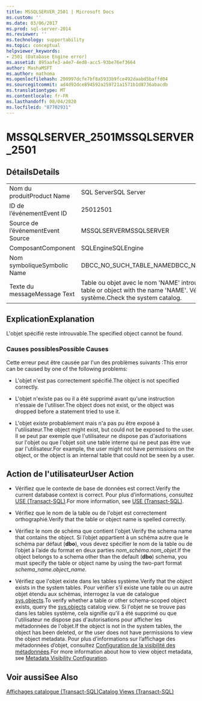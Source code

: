 ```yaml
---
title: MSSQLSERVER_2501 | Microsoft Docs
ms.custom: ''
ms.date: 03/06/2017
ms.prod: sql-server-2014
ms.reviewer: ''
ms.technology: supportability
ms.topic: conceptual
helpviewer_keywords:
- 2501 (Database Engine error)
ms.assetid: 895aafe3-a4e7-4ed8-acc5-93be76ef3664
author: MashaMSFT
ms.author: mathoma
ms.openlocfilehash: 200997dcfe7bf8a5933b9fce492daabd5baffd04
ms.sourcegitcommit: ad4d92dce894592a259721a1571b1d8736abacdb
ms.translationtype: MT
ms.contentlocale: fr-FR
ms.lasthandoff: 08/04/2020
ms.locfileid: "87702931"
---
```

# <a name="mssqlserver_2501"></a><span data-ttu-id="99dd7-102">MSSQLSERVER_2501</span><span class="sxs-lookup"><span data-stu-id="99dd7-102">MSSQLSERVER_2501</span></span>
    
## <a name="details"></a><span data-ttu-id="99dd7-103">Détails</span><span class="sxs-lookup"><span data-stu-id="99dd7-103">Details</span></span>  
  
|||  
|-|-|  
|<span data-ttu-id="99dd7-104">Nom du produit</span><span class="sxs-lookup"><span data-stu-id="99dd7-104">Product Name</span></span>|<span data-ttu-id="99dd7-105">SQL Server</span><span class="sxs-lookup"><span data-stu-id="99dd7-105">SQL Server</span></span>|  
|<span data-ttu-id="99dd7-106">ID de l’événement</span><span class="sxs-lookup"><span data-stu-id="99dd7-106">Event ID</span></span>|<span data-ttu-id="99dd7-107">2501</span><span class="sxs-lookup"><span data-stu-id="99dd7-107">2501</span></span>|  
|<span data-ttu-id="99dd7-108">Source de l’événement</span><span class="sxs-lookup"><span data-stu-id="99dd7-108">Event Source</span></span>|<span data-ttu-id="99dd7-109">MSSQLSERVER</span><span class="sxs-lookup"><span data-stu-id="99dd7-109">MSSQLSERVER</span></span>|  
|<span data-ttu-id="99dd7-110">Composant</span><span class="sxs-lookup"><span data-stu-id="99dd7-110">Component</span></span>|<span data-ttu-id="99dd7-111">SQLEngine</span><span class="sxs-lookup"><span data-stu-id="99dd7-111">SQLEngine</span></span>|  
|<span data-ttu-id="99dd7-112">Nom symbolique</span><span class="sxs-lookup"><span data-stu-id="99dd7-112">Symbolic Name</span></span>|<span data-ttu-id="99dd7-113">DBCC_NO_SUCH_TABLE_NAME</span><span class="sxs-lookup"><span data-stu-id="99dd7-113">DBCC_NO_SUCH_TABLE_NAME</span></span>|  
|<span data-ttu-id="99dd7-114">Texte du message</span><span class="sxs-lookup"><span data-stu-id="99dd7-114">Message Text</span></span>|<span data-ttu-id="99dd7-115">Table ou objet avec le nom 'NAME' introuvable.</span><span class="sxs-lookup"><span data-stu-id="99dd7-115">Cannot find a table or object with the name 'NAME'.</span></span> <span data-ttu-id="99dd7-116">Vérifiez le catalogue système.</span><span class="sxs-lookup"><span data-stu-id="99dd7-116">Check the system catalog.</span></span>|  
  
## <a name="explanation"></a><span data-ttu-id="99dd7-117">Explication</span><span class="sxs-lookup"><span data-stu-id="99dd7-117">Explanation</span></span>  
 <span data-ttu-id="99dd7-118">L'objet spécifié reste introuvable.</span><span class="sxs-lookup"><span data-stu-id="99dd7-118">The specified object cannot be found.</span></span>  
  
### <a name="possible-causes"></a><span data-ttu-id="99dd7-119">Causes possibles</span><span class="sxs-lookup"><span data-stu-id="99dd7-119">Possible Causes</span></span>  
 <span data-ttu-id="99dd7-120">Cette erreur peut être causée par l'un des problèmes suivants :</span><span class="sxs-lookup"><span data-stu-id="99dd7-120">This error can be caused by one of the following problems:</span></span>  
  
-   <span data-ttu-id="99dd7-121">L'objet n'est pas correctement spécifié.</span><span class="sxs-lookup"><span data-stu-id="99dd7-121">The object is not specified correctly.</span></span>  
  
-   <span data-ttu-id="99dd7-122">L'objet n'existe pas ou il a été supprimé avant qu'une instruction n'essaie de l'utiliser.</span><span class="sxs-lookup"><span data-stu-id="99dd7-122">The object does not exist, or the object was dropped before a statement tried to use it.</span></span>  
  
-   <span data-ttu-id="99dd7-123">L'objet existe probablement mais n'a pas pu être exposé à l'utilisateur.</span><span class="sxs-lookup"><span data-stu-id="99dd7-123">The object might exist, but could not be exposed to the user.</span></span> <span data-ttu-id="99dd7-124">Il se peut par exemple que l'utilisateur ne dispose pas d'autorisations sur l'objet ou que l'objet soit une table interne qui ne peut pas être vue par l'utilisateur.</span><span class="sxs-lookup"><span data-stu-id="99dd7-124">For example, the user might not have permissions on the object, or the object is an internal table that could not be seen by a user.</span></span>  
  
## <a name="user-action"></a><span data-ttu-id="99dd7-125">Action de l'utilisateur</span><span class="sxs-lookup"><span data-stu-id="99dd7-125">User Action</span></span>  
  
-   <span data-ttu-id="99dd7-126">Vérifiez que le contexte de base de données est correct.</span><span class="sxs-lookup"><span data-stu-id="99dd7-126">Verify the current database context is correct.</span></span> <span data-ttu-id="99dd7-127">Pour plus d’informations, consultez [USE &#40;Transact-SQL&#41;](/sql/t-sql/language-elements/use-transact-sql).</span><span class="sxs-lookup"><span data-stu-id="99dd7-127">For more information, see [USE &#40;Transact-SQL&#41;](/sql/t-sql/language-elements/use-transact-sql).</span></span>  
  
-   <span data-ttu-id="99dd7-128">Vérifiez que le nom de la table ou de l'objet est correctement orthographié.</span><span class="sxs-lookup"><span data-stu-id="99dd7-128">Verify that the table or object name is spelled correctly.</span></span>  
  
-   <span data-ttu-id="99dd7-129">Vérifiez le nom de schéma que contient l'objet.</span><span class="sxs-lookup"><span data-stu-id="99dd7-129">Verify the schema name that contains the object.</span></span> <span data-ttu-id="99dd7-130">Si l’objet appartient à un schéma autre que le schéma par défaut (**dbo**), vous devez spécifier le nom de la table ou de l’objet à l’aide du format en deux parties *nom_schéma.nom_objet*.</span><span class="sxs-lookup"><span data-stu-id="99dd7-130">If the object belongs to a schema other than the default (**dbo**) schema, you must specify the table or object name by using the two-part format *schema_name.object_name*.</span></span>  
  
-   <span data-ttu-id="99dd7-131">Vérifiez que l'objet existe dans les tables système.</span><span class="sxs-lookup"><span data-stu-id="99dd7-131">Verify that the object exists in the system tables.</span></span> <span data-ttu-id="99dd7-132">Pour vérifier s’il existe une table ou un autre objet étendu aux schémas, interrogez la vue de catalogue [sys.objects](/sql/relational-databases/system-catalog-views/sys-objects-transact-sql).</span><span class="sxs-lookup"><span data-stu-id="99dd7-132">To verify whether a table or other schema-scoped object exists, query the [sys.objects](/sql/relational-databases/system-catalog-views/sys-objects-transact-sql) catalog view.</span></span> <span data-ttu-id="99dd7-133">Si l'objet ne se trouve pas dans les tables système, cela signifie qu'il a été supprimé ou que l'utilisateur ne dispose pas d'autorisations pour afficher les métadonnées de l'objet.</span><span class="sxs-lookup"><span data-stu-id="99dd7-133">If the object is not in the system tables, the object has been deleted, or the user does not have permissions to view the object metadata.</span></span> <span data-ttu-id="99dd7-134">Pour plus d’informations sur l’affichage des métadonnées d’objet, consultez [Configuration de la visibilité des métadonnées](../security/metadata-visibility-configuration.md).</span><span class="sxs-lookup"><span data-stu-id="99dd7-134">For more information about how to view object metadata, see [Metadata Visibility Configuration](../security/metadata-visibility-configuration.md).</span></span>  
  
## <a name="see-also"></a><span data-ttu-id="99dd7-135">Voir aussi</span><span class="sxs-lookup"><span data-stu-id="99dd7-135">See Also</span></span>  
 [<span data-ttu-id="99dd7-136">Affichages catalogue &#40;Transact-SQL&#41;</span><span class="sxs-lookup"><span data-stu-id="99dd7-136">Catalog Views &#40;Transact-SQL&#41;</span></span>](/sql/relational-databases/system-catalog-views/catalog-views-transact-sql)  
  
  
